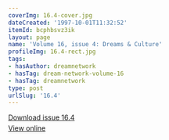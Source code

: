 ```yaml
---
coverImg: 16.4-cover.jpg
dateCreated: '1997-10-01T11:32:52'
itemId: bcphbsvz3ik
layout: page
name: 'Volume 16, issue 4: Dreams & Culture'
profileImg: 16.4-rect.jpg
tags:
- hasAuthor: dreamnetwork
- hasTag: dream-network-volume-16
- hasTag: dreamnetwork
type: post
urlSlug: '16.4'
---
```

<p style="margin-block-end: 5px; margin-block-start: 5px;"><a href="../files/pdfs/Volume_16/16.4-Dream-Network-Vol-16-No-4.pdf" download="">Download issue 16.4</a></p><p style="margin-block-end: 5px; margin-block-start: 5px;"><a href="../files/pdfs/Volume_16/16.4-Dream-Network-Vol-16-No-4.pdf">View online</a></p>